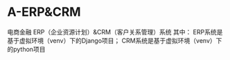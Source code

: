 # A-ERP&CRM
电商金融 ERP（企业资源计划）&amp;CRM（客户关系管理）系统
其中：
ERP系统是基于虚拟环境（venv）下的Django项目；
CRM系统是基于虚拟环境（venv）下的python项目
